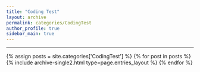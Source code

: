 ```yaml
---
title: "Coding Test"
layout: archive
permalink: categories/CodingTest
author_profile: true
sidebar_main: true
---
```


<!-- 공백이 포함되어 있는 카테고리 이름의 경우 site.categories['a b c'] 이런식으로! -->

***

{% assign posts = site.categories['CodingTest'] %}
{% for post in posts %} {% include archive-single2.html type=page.entries_layout %} {% endfor %}